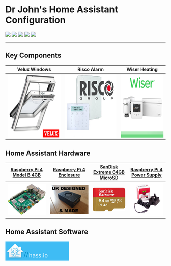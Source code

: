 # Dr John's Home Assistant Configuration

<p>
  <img src="https://img.shields.io/badge/HA--Version-0.107.5-brightgreen.svg"/>
  <href="https://github.com/hassio-addons/addon-tasmoadmin"><img src="https://img.shields.io/badge/Supervisor-214-brightgreen.svg"/>
  <img src="https://img.shields.io/badge/license-MIT-yellow.svg"/>
  <href="https://github.com/hassio-addons/addon-appdaemon4"><img src="https://img.shields.io/badge/AppDaemon4-v0.2.3-5294E2.svg"/>
  <href="https://github.com/hassio-addons/addon-tasmoadmin"><img src="https://img.shields.io/badge/deConz-2.05.75-5294E2.svg"/>
</p>
<hr/>

## Key Components

| Velux Windows | Risco Alarm | Wiser Heating |
| --- | --- | --- |
| <img src="./images/velux/velux_integra.png" height="200"/> | <img src="./images/risco/risco_lightsys2_main.png" height="200"/> |   <img src="./images/wiser/wiser_kit1.jpg" height="200"/> |



## Home Assistant Hardware

| [Raspberry Pi 4 Model B 4GB](https://thepihut.com/products/raspberry-pi-4-model-b) | [Raspberry Pi 4 Enclosure](https://www.ebay.co.uk/itm/Raspberry-Pi-4-Pi4-Case-Cooling-Kit-inc-Fan-Heatsink-35-C-lower-temps/) | [SanDisk Extreme 64GB MicroSD]() | [Raspberry Pi 4 Power Supply](https://thepihut.com/products/raspberry-pi-psu-uk) |
| --- | --- | --- | --- |
| <img src="./images/ha/raspberry_pi4.jpg" width="250"/> | <img src="./images/ha/enclosure.jpg" width="250"/> | <img src="./images/ha/SandDiskExtreme64GBMicroSDCard.jfif" width="150"/> | <img src="./images/ha/UK_PSU_BLACK_TRANS_400x.jpg" width="200"/> |

## Home Assistant Software
<img src="./images/ha/HAlogo.png" width="200"/>




